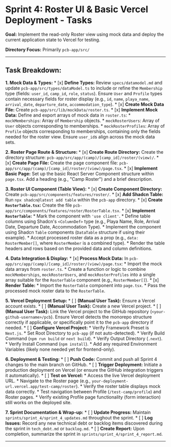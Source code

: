 # Sprint 4: Roster UI & Basic Vercel Deployment - Tasks

**Goal:** Implement the read-only Roster view using mock data and deploy the current application state to Vercel for testing.

**Directory Focus:** Primarily `pcb-app/src/`

---

## Task Breakdown:

**1. Mock Data & Types:**
    *   [x] **Define Types:** Review `specs/datamodel.md` and update `pcb-app/src/types/dataModel.ts` to include or refine the `Membership` type (fields: `user_id`, `camp_id`, `role`, `status`). Ensure `User` and `Profile` types contain necessary fields for roster display (e.g., `id`, `name`, `playa_name`, `arrival_date`, `departure_date`, `accommodation_type`).
    *   [x] **Create Mock Data File:** Create `pcb-app/src/lib/mockData/roster.ts`.
    *   [x] **Implement Mock Data:** Define and export arrays of mock data in `roster.ts`:
        *   `mockMemberships`: Array of `Membership` objects.
        *   `mockRosterUsers`: Array of `User` objects corresponding to memberships.
        *   `mockRosterProfiles`: Array of `Profile` objects corresponding to memberships, containing only the fields needed for the roster view. Ensure `user_id`s align across the mock data sets.

**2. Roster Page Route & Structure:**
    *   [x] **Create Route Directory:** Create the directory structure: `pcb-app/src/app/(camp)/[camp_id]/roster/(view)/`.
    *   [x] **Create Page File:** Create the page component file: `pcb-app/src/app/(camp)/[camp_id]/roster/(view)/page.tsx`.
    *   [x] **Implement Basic Page:** Set up the basic React Server Component structure within `page.tsx`. Add a heading (e.g., "Camp Roster") and a brief description.

**3. Roster UI Component (Table View):**
    *   [x] **Create Component Directory:** Create `pcb-app/src/components/features/roster/`.
    *   [x] **Add Shadcn Table:** Run `npx shadcn@latest add table` within the `pcb-app` directory.
    *   [x] **Create `RosterTable.tsx`:** Create the file `pcb-app/src/components/features/roster/RosterTable.tsx`.
    *   [x] **Implement `RosterTable`:**
        *   Mark the component with `'use client'`.
        *   Define table columns using Shadcn's `<ColumnDef>` type (e.g., Playa Name, Role, Arrival Date, Departure Date, Accommodation Type).
        *   Implement the component using Shadcn `Table` components (`DataTable` structure if using their example).
        *   Accept processed roster data as a prop (e.g., `data: RosterMember[]`, where `RosterMember` is a combined type).
        *   Render the table headers and rows based on the provided data and column definitions.

**4. Data Integration & Display:**
    *   [x] **Process Mock Data:** In `pcb-app/src/app/(camp)/[camp_id]/roster/(view)/page.tsx`:
        *   Import the mock data arrays from `roster.ts`.
        *   Create a function or logic to combine `mockMemberships`, `mockRosterUsers`, and `mockRosterProfiles` into a single array suitable for the `RosterTable` component (e.g., `RosterMember[]`).
    *   [x] **Render Table:**
        *   Import the `RosterTable` component into `page.tsx`.
        *   Pass the processed mock roster data to the `RosterTable`.

**5. Vercel Deployment Setup:**
    *   [ ] **(Manual User Task):** Ensure a Vercel account exists.
    *   [ ] **(Manual User Task):** Create a new Vercel project.
    *   [ ] **(Manual User Task):** Link the Vercel project to the GitHub repository (`<your-github-username>/pcb`). Ensure Vercel detects the monorepo structure correctly if applicable, or specifically point it to the `pcb-app` directory if needed.
    *   [ ] **Configure Vercel Project:**
        *   Verify Framework Preset is `Next.js`.
        *   Set Root Directory to `pcb-app` (if not auto-detected).
        *   Verify Build Command (`npm run build` or `next build`).
        *   Verify Output Directory (`.next`).
        *   Verify Install Command (`npm install`).
        *   Add any required Environment Variables (likely none needed yet for frontend-only).

**6. Deployment & Testing:**
    *   [ ] **Push Code:** Commit and push all Sprint 4 changes to the main branch on GitHub.
    *   [ ] **Trigger Deployment:** Initiate a production deployment on Vercel (or ensure the GitHub integration triggers it automatically).
    *   [ ] **Test on Vercel:**
        *   Access the live Vercel deployment URL.
        *   Navigate to the Roster page (e.g., `your-deployment-url.vercel.app/test-camp/roster`).
        *   Verify the roster table displays mock data correctly.
        *   Test navigation between Profile (`/test-camp/profile`) and Roster pages.
        *   Verify existing Profile page functionality (form interaction) still works on the deployed site.

**7. Sprint Documentation & Wrap-up:**
    *   [ ] **Update Progress:** Maintain `sprints/sprint_4/sprint_4_updates.md` throughout the sprint.
    *   [ ] **Log Issues:** Record any new technical debt or backlog items discovered during the sprint in `tech_debt.md` or `backlog.md`.
    *   [ ] **Create Report:** Upon completion, summarize the sprint in `sprints/sprint_4/sprint_4_report.md`.

---